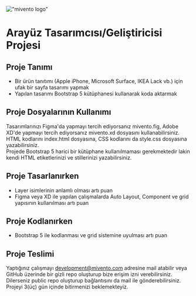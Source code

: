 !["mivento logo"](https://mivento.com/assets/img/logo.png)

# Arayüz Tasarımcısı/Geliştiricisi Projesi

## Proje Tanımı

* Bir ürün tanıtımı (Apple iPhone, Microsoft Surface, IKEA Lack vb.) için ufak bir sayfa tasarımı yapmak
* Yapılan tasarımı Bootstrap 5 kütüphanesi kullanarak koda aktarmak

## Proje Dosyalarının Kullanımı

Tasarımlarınızı Figma'da yapmayı tercih ediyorsanız mivento.fig, Adobe XD'de yapmayı tercih ediyorsanız mivento.xd dosyasını kullanabilirsiniz.
HTML kodlarını index.html dosyasına, CSS kodlarını da style.css dosyasına yazabilirsiniz.\
Projede Bootstrap 5 harici bir kütüphane kullanılmaması gerekmektedir lakin kendi HTML etiketlerinizi ve stillerinizi yazabilirsiniz.

## Proje Tasarlanırken

* Layer isimlerinin anlamlı olması artı puan
* Figma veya XD ile yapılan çalışmalarda Auto Layout, Component ve grid yapısının kullanılması artı puan

## Proje Kodlanırken

* Bootstrap 5 ile kodlanması ve grid sistemine uyulması artı puan

## Proje Teslimi

Yaptığınız çalışmayı development@mivento.com adresine mail atabilir veya GitHub üzerinde bir gizli repo oluşturup bize erişim izni verebilirsiniz. Dilerseniz public repo oluşturup bağlantısını da mail ile gönderebilirsiniz. Projeyi 3(üç) gün içinde bitirmenizi beklemekteyiz.
